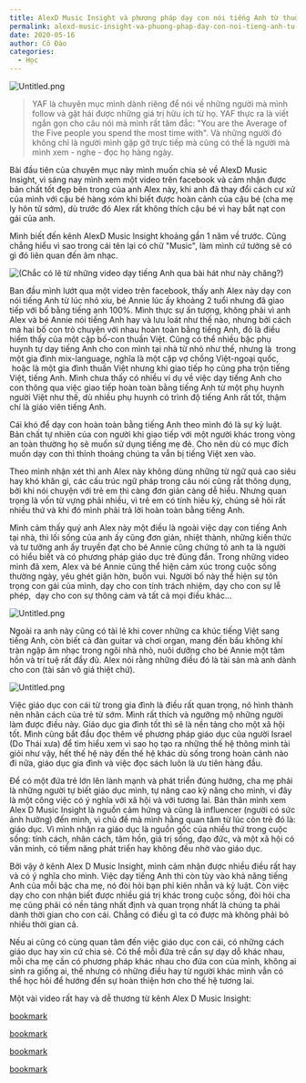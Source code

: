 ```yaml
---
title: AlexD Music Insight và phương pháp dạy con nói tiếng Anh từ thuở lọt lòng
permalink: alexd-music-insight-va-phuong-phap-day-con-noi-tieng-anh-tu-thuo-lot-long/
date: 2020-05-16
author: Cô Đào
categories:
  - Học
---
```


![Untitled.png](/images/eb1c440a-d867-4bc7-b791-7b6d8938ba31/Untitled.png)


> YAF là chuyên mục mình dành riêng để nói về những người mà mình follow và gặt hái được những giá trị hữu ích từ họ. YAF thực ra là viết ngắn gọn cho câu nói mà mình rất tâm đắc: "You are the Average of the Five people you spend the most time with". Và những người đó không chỉ là người mình gặp gỡ trực tiếp mà cũng có thể là người mà mình xem - nghe - đọc họ hàng ngày.


Bài đầu tiên của chuyên mục này mình muốn chia sẻ về AlexD Music Insight, vì sáng nay mình xem một video trên facebook và cảm nhận được bản chất tốt đẹp bên trong của anh Alex này, khi anh đã thay đổi cách cư xử của mình với cậu bé hàng xóm khi biết được hoàn cảnh của cậu bé (cha mẹ ly hôn từ sớm), dù trước đó Alex rất không thích cậu bé vì hay bắt nạt con gái của anh.


Mình biết đến kênh AlexD Music Insight khoảng gần 1 năm về trước. Cũng chẳng hiểu vì sao trong cái tên lại có chữ "Music", làm mình cứ tưởng sẽ có gì đó liên quan đến âm nhạc.


![(Chắc có lẽ từ những video dạy tiếng Anh qua bài hát như này chăng?)](/images/eb1c440a-d867-4bc7-b791-7b6d8938ba31/Untitled_1.png)


Ban đầu mình lướt qua một video trên facebook, thấy anh Alex này dạy con nói tiếng Anh từ lúc nhỏ xíu, bé Annie lúc ấy khoảng 2 tuổi nhưng đã giao tiếp với bố bằng tiếng anh 100%. Mình thực sự ấn tượng, không phải vì anh Alex và bé Annie nói tiếng Anh hay và lưu loát như thế nào, nhưng bởi cách mà hai bố con trò chuyện với nhau hoàn toàn bằng tiếng Anh, đó là điều hiếm thấy của một cặp bố-con thuần Việt. Cũng có thể nhiều bậc phụ huynh tự dạy tiếng Anh cho con mình tại nhà từ nhỏ như thế, nhưng là  trong một gia đình mix-language, nghĩa là một cặp vợ chồng Việt-ngoại quốc,  hoặc là một gia đình thuần Việt nhưng khi giao tiếp họ cũng pha trộn tiếng Việt, tiếng Anh. Mình chưa thấy có nhiều ví dụ về việc dạy tiếng Anh cho con thông qua việc giao tiếp hoàn toàn bằng tiếng Anh từ một phụ huynh người Việt như thế, dù nhiều phụ huynh có trình độ tiếng Anh rất tốt, thậm chí là giáo viên tiếng Anh.


Cái khó để dạy con hoàn toàn bằng tiếng Anh theo mình đó là sự kỷ luật. Bản chất tự nhiên của con người khi giao tiếp với một người khác trong vòng an toàn thường họ sẽ muốn sử dụng tiếng mẹ đẻ. Cho nên dù có mục đích muốn dạy con thì thỉnh thoảng chúng ta vẫn bị tiếng Việt xen vào.


Theo mình nhận xét thì anh Alex này không dùng những từ ngữ quá cao siêu hay khó khăn gì, các cấu trúc ngữ pháp trong câu nói cũng rất thông dụng, bởi khi nói chuyện với trẻ em thì càng đơn giản càng dễ hiểu. Nhưng quan trọng là vốn từ vựng phải nhiều, vì trẻ em có tính hiếu kỳ, chúng sẽ hỏi rất nhiều thứ và khi đó mình phải trả lời hoàn toàn bằng tiếng Anh.


Mình cảm thấy quý anh Alex này một điều là ngoài việc dạy con tiếng Anh tại nhà, thì lối sống của anh ấy cũng đơn giản, nhiệt thành, những kiến thức và tư tưởng anh ấy truyền đạt cho bé Annie cũng chứng tỏ anh ta là người có hiểu biết và có phương pháp giáo dục trẻ đúng đắn. Trong những video mình đã xem, Alex và bé Annie cũng thể hiện cảm xúc trong cuộc sống thường ngày, yêu ghét giận hờn, buồn vui. Người bố này thể hiện sự tôn trọng con gái của mình, dạy cho con tính trách nhiệm, dạy cho con sự lễ phép,  dạy cho con sự thông cảm và tất cả mọi điều khác...


![Untitled.png](/images/eb1c440a-d867-4bc7-b791-7b6d8938ba31/Untitled_2.png)


Ngoài ra anh này cũng có tài lẻ khi cover những ca khúc tiếng Việt sang tiếng Anh, còn biết cả đàn guitar và chơi organ, mang đến bầu không khí tràn ngập âm nhạc trong ngôi nhà nhỏ, nuôi dưỡng cho bé Annie một tâm hồn và trí tuệ rất đầy đủ. Alex nói rằng những điều đó là tài sản mà anh dành cho con (tài sản vô giá thiệt chứ).


![Untitled.png](/images/eb1c440a-d867-4bc7-b791-7b6d8938ba31/Untitled_3.png)


Việc giáo dục con cái từ trong gia đình là điều rất quan trọng, nó hình thành nên nhân cách của trẻ từ sớm. Mình rất thích và ngưỡng mộ những người làm được điều này. Giáo dục gia đình tốt thì sẽ là nền tảng cho một xã hội tốt. Mình cũng bắt đầu đọc thêm về phương pháp giáo dục của người Israel (Do Thái xưa) để tìm hiểu xem vì sao họ tạo ra những thế hệ thông minh tài giỏi như vậy, hết thế hệ này đến thế hệ khác dù sống trong hoàn cảnh nào đi nữa, giáo dục gia đình và việc đọc sách luôn là ưu tiên hàng đầu.


Để có một đứa trẻ lớn lên lành mạnh và phát triển đúng hướng, cha mẹ phải là những người tự biết giáo dục mình, tự nâng cao kỹ năng cho mình, vì đây là một công việc có ý nghĩa với xã hội và với tương lai. Bản thân mình xem Alex D Music Insight là nguồn cảm hứng và cũng là influencer (người có sức ảnh hưởng) đến mình, vì chủ đề mà mình hằng quan tâm từ lúc còn trẻ đó là: giáo dục. Vì mình nhận ra giáo dục là nguồn gốc của nhiều thứ trong cuộc sống: tính cách, nhân cách, tâm hồn, giá trị sống, đạo đức, và một xã hội có văn minh, có tiềm năng phát triển hay không đều nhờ vào giáo dục.


Bởi vậy ở kênh Alex D Music Insight, mình cảm nhận được nhiều điều rất hay và có ý nghĩa cho mình. Việc dạy tiếng Anh thì còn tùy vào khả năng tiếng Anh của mỗi bậc cha mẹ, nó đòi hỏi bạn phỉ kiên nhẫn và kỷ luật. Còn việc dạy cho con nhận biết được nhiều giá trị khác trong cuộc sống, đòi hỏi cha mẹ cũng phải có nền tảng nhất định và quan trọng nhất là chúng ta phải dành thời gian cho con cái. Chẳng có điều gì ta có được mà không phải bỏ nhiều thời gian cả.


Nếu ai cũng có cùng quan tâm đến việc giáo dục con cái, có những cách giáo dục hay xin cứ chia sẻ. Có thể mỗi đứa trẻ cần sự dạy dỗ khác nhau, mỗi cha mẹ cần có phương pháp khác nhau cho đứa con của mình, không ai sinh ra giống ai, thế nhưng có những điều hay từ người khác mình vẫn có thể học hỏi để hướng đến sự hoàn thiện hơn cho thế hệ tương lai.


Một vài video rất hay và dễ thương từ kênh Alex D Music Insight:


[bookmark](https://www.youtube.com/watch?v=Mf9x8a0bKyM)


[bookmark](https://www.youtube.com/watch?v=iqyToCXlsfc)


[bookmark](https://www.youtube.com/watch?v=LCUaxefZFzM)


[bookmark](https://www.youtube.com/watch?v=IzHNbWmn7Mg)

